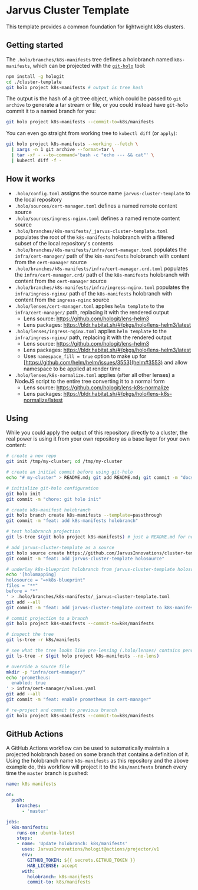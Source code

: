 # Jarvus Cluster Template

This template provides a common foundation for lightweight k8s clusters.

## Getting started

The `.holo/branches/k8s-manifests` tree defines a holobranch named `k8s-manifests`, which can be projected with the [`git-holo`](https://github.com/JarvusInnovations/hologit) tool:

```bash
npm install -g hologit
cd ./cluster-template
git holo project k8s-manifests # output is tree hash
```

The output is the hash of a git tree object, which could be passed to `git archive` to generate a tar stream or file, or you could instead have `git-holo` commit it to a named branch for you:

```bash
git holo project k8s-manifests --commit-to=k8s/manifests
```

You can even go straight from working tree to `kubectl diff` (or `apply`):

```bash
git holo project k8s-manifests --working --fetch \
  | xargs -n 1 git archive --format=tar \
  | tar -xf - --to-command='bash -c "echo --- && cat"' \
  | kubectl diff -f -
```

## How it works

- `.holo/config.toml` assigns the source name `jarvus-cluster-template` to the local repository
- `.holo/sources/cert-manager.toml` defines a named remote content source
- `.holo/sources/ingress-nginx.toml` defines a named remote content source
- `.holo/branches/k8s-manifests/_jarvus-cluster-template.toml` populates the root of the `k8s-manifests` holobranch with a filtered subset of the local repository's contents
- `.holo/branches/k8s-manifests/infra/cert-manager.toml` populates the `infra/cert-manager/` path of the `k8s-manifests` holobranch with content from the `cert-manager` source
- `.holo/branches/k8s-manifests/infra/cert-manager.crd.toml` populates the `infra/cert-manager.crd/` path of the `k8s-manifests` holobranch with content from the `cert-manager` source
- `.holo/branches/k8s-manifests/infra/ingress-nginx.toml` populates the `infra/ingress-nginx/` path of the `k8s-manifests` holobranch with content from the `ingress-nginx` source
- `.holo/lenses/cert-manager.toml` applies `helm template` to the `infra/cert-manager/` path, replacing it with the rendered output
    - Lens source: <https://github.com/hologit/lens-helm3>
    - Lens packages: <https://bldr.habitat.sh/#/pkgs/holo/lens-helm3/latest>
- `.holo/lenses/ingress-nginx.toml` applies `helm template` to the `infra/ingress-nginx/` path, replacing it with the rendered output
    - Lens source: <https://github.com/hologit/lens-helm3>
    - Lens packages: <https://bldr.habitat.sh/#/pkgs/holo/lens-helm3/latest>
    - Uses `namespace_fill = true` option to make up for [https://github.com/helm/helm/issues/3553](helm#3553) and allow namespace to be applied at render time
- `.holo/lenses/k8s-normalize.toml` applies (after all other lenses) a NodeJS script to the entire tree converting it to a normal form
    - Lens source: <https://github.com/hologit/lens-k8s-normalize>
    - Lens packages: <https://bldr.habitat.sh/#/pkgs/holo/lens-k8s-normalize/latest>

## Using

While you could apply the output of this repository directly to a cluster, the real power is using it from your own repository as a base layer for your own content:

```bash
# create a new repo
git init /tmp/my-cluster; cd /tmp/my-cluster

# create an initial commit before using git-holo
echo "# my-cluster" > README.md; git add README.md; git commit -m "docs: initial commit"

# initialize git-holo configuration
git holo init
git commit -m "chore: git holo init"

# create k8s-manifest holobranch
git holo branch create k8s-manifests --template=passthrough
git commit -m "feat: add k8s-manifests holobranch"

# test holobranch projection
git ls-tree $(git holo project k8s-manifests) # just a README.md for now

# add jarvus-cluster-template as a source
git holo source create https://github.com/JarvusInnovations/cluster-template --name jarvus-cluster-template
git commit -m "feat: add jarvus-cluster-template holosource"

# underlay k8s-blueprint holobranch from jarvus-cluster-template holosource
echo '[holomapping]
holosource = "=>k8s-blueprint"
files = "**"
before = "*"
' > .holo/branches/k8s-manifests/_jarvus-cluster-template.toml
git add --all
git commit -m "feat: add jarvus-cluster-template content to k8s-manifest holobranch"

# commit projection to a branch
git holo project k8s-manifests --commit-to=k8s/manifests

# inspect the tree
git ls-tree -r k8s/manifests

# see what the tree looks like pre-lensing (.holo/lenses/ contains pending lenses)
git ls-tree -r $(git holo project k8s-manifests --no-lens)

# override a source file
mkdir -p "infra/cert-manager/"
echo 'prometheus:
  enabled: true
' > infra/cert-manager/values.yaml
git add --all
git commit -m "feat: enable prometheus in cert-manager"

# re-project and commit to previous branch
git holo project k8s-manifests --commit-to=k8s/manifests
```

## GitHub Actions

A GitHub Actions workflow can be used to automatically maintain a projected holobranch based on some branch that contains a definition of it. Using the holobranch name `k8s-manifests` as this repository and the above example do, this workflow will project it to the `k8s/manifests` branch every time the `master` branch is pushed:

```yaml
name: k8s manifests

on:
  push:
    branches:
      - 'master'

jobs:
  k8s-manifests:
    runs-on: ubuntu-latest
    steps:
    - name: 'Update holobranch: k8s/manifests'
      uses: JarvusInnovations/hologit@actions/projector/v1
      env:
        GITHUB_TOKEN: ${{ secrets.GITHUB_TOKEN }}
        HAB_LICENSE: accept
      with:
        holobranch: k8s-manifests
        commit-to: k8s/manifests
```
